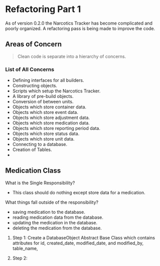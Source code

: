 # Refactoring Part 1

As of version 0.2.0 the Narcotics Tracker has become complicated and poorly
organized. A refactoring pass is being made to improve the code.

## Areas of Concern

> Clean code is separate into a hierarchy of concerns.

### List of All Concerns

-   Defining interfaces for all builders.
-   Constructing objects.
-   Scripts which setup the Narcotics Tracker.
-   A library of pre-build objects.
-   Conversion of between units.
-   Objects which store container data.
-   Objects which store event data.
-   Objects which store adjustment data.
-   Objects which store medication data.
-   Objects which store reporting period data.
-   Objects which store status data.
-   Objects which store unit data.
-   Connecting to a database.
-   Creation of Tables.
-

## Medication Class

What is the Single Responsibility?

-   This class should do nothing except store data for a medication.

What things fall outside of the responsibility?

-   saving medication to the database.
-   reading medication data from the database.
-   updating the medication in the database.
-   deleting the medication from the database.

1. Step 1: Create a DatabaseObject Abstract Base Class which contains
   attributes for id, created_date, modified_date, and modified_by, table_name,

2. Step 2:
